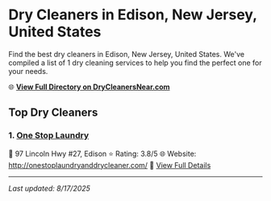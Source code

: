 # Dry Cleaners in Edison, New Jersey, United States

Find the best dry cleaners in Edison, New Jersey, United States. We've compiled a list of 1 dry cleaning services to help you find the perfect one for your needs.

🌐 **[View Full Directory on DryCleanersNear.com](https://drycleanersnear.com/city/US/New%20Jersey/Edison)**

## Top Dry Cleaners

### 1. [One Stop Laundry](https://drycleanersnear.com/dryCleaner/6897fd2ff0fbf4db3ddec1c1/one-stop-laundry)
📍 97 Lincoln Hwy #27, Edison
⭐ Rating: 3.8/5
🌐 Website: http://onestoplaundryanddrycleaner.com/
🔗 [View Full Details](https://drycleanersnear.com/dryCleaner/6897fd2ff0fbf4db3ddec1c1/one-stop-laundry)


---

*Last updated: 8/17/2025*
